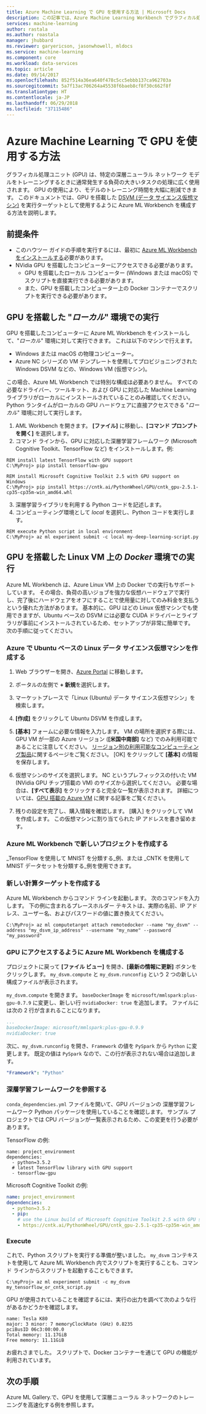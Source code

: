 ```yaml
---
title: Azure Machine Learning で GPU を使用する方法 | Microsoft Docs
description: この記事では、Azure Machine Learning Workbench でグラフィカル処理ユニット (GPU) を使用して深層ニューラル ネットワークをトレーニングする方法について説明します。
services: machine-learning
author: rastala
ms.author: roastala
manager: jhubbard
ms.reviewer: garyericson, jasonwhowell, mldocs
ms.service: machine-learning
ms.component: core
ms.workload: data-services
ms.topic: article
ms.date: 09/14/2017
ms.openlocfilehash: 852f514a36ea640f478c5cc5ebbb137ca962703a
ms.sourcegitcommit: 5a7f13ac706264a45538f6baeb8cf8f30c662f8f
ms.translationtype: HT
ms.contentlocale: ja-JP
ms.lasthandoff: 06/29/2018
ms.locfileid: "37115486"
---
```

# <a name="how-to-use-gpu-in-azure-machine-learning"></a>Azure Machine Learning で GPU を使用する方法
グラフィカル処理ユニット (GPU) は、特定の深層ニューラル ネットワーク モデルをトレーニングするときに通常発生する負荷の大きいタスクの処理に広く使用されます。 GPU の使用により、モデルのトレーニング時間を大幅に削減できます。 このドキュメントでは、GPU を搭載した [DSVM (データ サイエンス仮想マシン)](https://docs.microsoft.com/azure/machine-learning/data-science-virtual-machine/overview) を実行ターゲットとして使用するように Azure ML Workbench を構成する方法を説明します。 

## <a name="prerequisites"></a>前提条件
- このハウツー ガイドの手順を実行するには、最初に [Azure ML Workbench をインストールする](../service/quickstart-installation.md)必要があります。
- NVidia GPU を搭載したコンピューターにアクセスできる必要があります。
    - GPU を搭載したローカル コンピューター (Windows または macOS) でスクリプトを直接実行できる必要があります。
    - また、GPU を搭載したコンピューター上の Docker コンテナーでスクリプトを実行できる必要があります。

## <a name="execute-in-local-environment-with-gpus"></a>GPU を搭載した "_ローカル_" 環境での実行
GPU を搭載したコンピューターに Azure ML Workbench をインストールして、"_ローカル_" 環境に対して実行できます。 これは以下のマシンで行えます。
- Windows または macOS の物理コンピューター。
- Azure NC シリーズの VM テンプレートを使用してプロビジョニングされた Windows DSVM などの、Windows VM (仮想マシン)。

この場合、Azure ML Workbench では特別な構成は必要ありません。 すべての必要なドライバー、ツールキット、および GPU に対応した Machine Learning ライブラリがローカルにインストールされていることのみ確認してください。 Python ランタイムがローカルの GPU ハードウェアに直接アクセスできる "_ローカル_" 環境に対して実行します。

1. AML Workbench を開きます。 **[ファイル]** に移動し、**[コマンド プロンプトを開く]** を選択します。 
2. コマンド ラインから、GPU に対応した深層学習フレームワーク (Microsoft Cognitive Toolkit、TensorFlow など) をインストールします。例: 

```batch
REM install latest TensorFlow with GPU support
C:\MyProj> pip install tensorflow-gpu

REM install Microsoft Cognitive Toolkit 2.5 with GPU support on Windows
C:\MyProj> pip install https://cntk.ai/PythonWheel/GPU/cntk_gpu-2.5.1-cp35-cp35m-win_amd64.whl
```

3. 深層学習ライブラリを利用する Python コードを記述します。
4. コンピューティング環境として _local_ を選択し、Python コードを実行します。

```batch
REM execute Python script in local environment
C:\MyProj> az ml experiment submit -c local my-deep-learning-script.py
```

## <a name="execute-in-docker-environment-on-linux-vm-with-gpus"></a>GPU を搭載した Linux VM 上の _Docker_ 環境での実行
Azure ML Workbench は、Azure Linux VM 上の Docker での実行もサポートしています。 その場合、負荷の高いジョブを強力な仮想ハードウェアで実行し、完了後にハードウェアをオフにすることで使用量に対してのみ料金を支払うという優れた方法があります。 基本的に、GPU はどの Linux 仮想マシンでも使用できますが、Ubuntu ベースの DSVM には必要な CUDA ドライバーとライブラリが事前にインストールされているため、セットアップが非常に簡単です。 次の手順に従ってください。

### <a name="create-a-ubuntu-based-linux-data-science-virtual-machine-in-azure"></a>Azure で Ubuntu ベースの Linux データ サイエンス仮想マシンを作成する
1. Web ブラウザーを開き、[Azure Portal](https://portal.azure.com) に移動します。

2. ポータルの左側で **+ 新規**を選択します。

3. マーケットプレースで「Linux (Ubuntu) データ サイエンス仮想マシン」を検索します。

4. **[作成]** をクリックして Ubuntu DSVM を作成します。

5. **[基本]** フォームに必要な情報を入力します。
VM の場所を選択する際には、GPU VM が一部の Azure リージョン (**[米国中南部]** など) でのみ利用可能であることに注意してください。 [リージョン別の利用可能なコンピューティング製品](https://azure.microsoft.com/regions/services/)に関するページをご覧ください。
[OK] をクリックして **[基本]** の情報を保存します。

6. 仮想マシンのサイズを選択します。 NC というプレフィックスの付いた VM (NVidia GPU チップ搭載の VM) のサイズから選択してください。  必要な場合は、**[すべて表示]** をクリックすると完全な一覧が表示されます。 詳細については、[GPU 搭載の Azure VM](https://docs.microsoft.com/azure/virtual-machines/windows/sizes-gpu) に関する記事をご覧ください。

7. 残りの設定を完了し、購入情報を確認します。 [購入] をクリックして VM を作成します。 この仮想マシンに割り当てられた IP アドレスを書き留めます。 

### <a name="create-a-new-project-in-azure-ml-workbench"></a>Azure ML Workbench で新しいプロジェクトを作成する 
_TensorFlow を使用して MNIST を分類する_例、または _CNTK を使用して MNIST データセットを分類する_例を使用できます。

### <a name="create-a-new-compute-target"></a>新しい計算ターゲットを作成する
Azure ML Workbench からコマンド ラインを起動します。 次のコマンドを入力します。 下の例に含まれるプレースホルダー テキストは、実際の名前、IP アドレス、ユーザー名、およびパスワードの値に置き換えてください。 

```batch
C:\MyProj> az ml computetarget attach remotedocker --name "my_dsvm" --address "my_dsvm_ip_address" --username "my_name" --password "my_password" 
```

### <a name="configure-azure-ml-workbench-to-access-gpu"></a>GPU にアクセスするように Azure ML Workbench を構成する
プロジェクトに戻って **[ファイル ビュー]** を開き、**[最新の情報に更新]** ボタンをクリックします。 `my_dsvm.compute` と `my_dsvm.runconfig` という 2 つの新しい構成ファイルが表示されます。
 
`my_dsvm.compute` を開きます。 `baseDockerImage` を `microsoft/mmlspark:plus-gpu-0.7.9` に変更し、新しい行 `nvidiaDocker: true` を追加します。 ファイルには次の 2 行が含まれることになります。
 
```yaml
...
baseDockerImage: microsoft/mmlspark:plus-gpu-0.9.9
nvidiaDocker: true
```
 
次に、`my_dsvm.runconfig` を開き、`Framework` の値を `PySpark` から `Python` に変更します。 既定の値は `PySpark` なので、この行が表示されない場合は追加します。

```yaml
"Framework": "Python"
```
### <a name="reference-deep-learning-framework"></a>深層学習フレームワークを参照する 
`conda_dependencies.yml` ファイルを開いて、GPU バージョンの 深層学習フレームワーク Python パッケージを使用していることを確認します。 サンプル プロジェクトでは CPU バージョンが一覧表示されるため、この変更を行う必要があります。

TensorFlow の例: 
```
name: project_environment
dependencies:
  - python=3.5.2
  # latest TensorFlow library with GPU support
  - tensorflow-gpu
```

Microsoft Cognitive Toolkit の例:
```yaml
name: project_environment
dependencies:
  - python=3.5.2
  - pip: 
    # use the Linux build of Microsoft Cognitive Toolkit 2.5 with GPU support
    - https://cntk.ai/PythonWheel/GPU/cntk_gpu-2.5.1-cp35-cp35m-win_amd64.whl
```

### <a name="execute"></a>Execute
これで、Python スクリプトを実行する準備が整いました。 `my_dsvm` コンテキストを使用して Azure ML Workbench 内でスクリプトを実行することも、コマンド ラインからスクリプトを起動することもできます。
 
```batch
C:\myProj> az ml experiment submit -c my_dsvm my_tensorflow_or_cntk_script.py
```
 
GPU が使用されていることを確認するには、実行の出力を調べて次のような行があるかどうかを確認します。

```
name: Tesla K80
major: 3 minor: 7 memoryClockRate (GHz) 0.8235
pciBusID 06c3:00:00.0
Total memory: 11.17GiB
Free memory: 11.11GiB
```

お疲れさまでした。 スクリプトで、Docker コンテナーを通じて GPU の機能が利用されています。

## <a name="next-steps"></a>次の手順
Azure ML Gallery.で、GPU を使用して深層ニューラル ネットワークのトレーニングを高速化する例を参照します。
